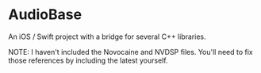 # AudioBase
An iOS / Swift project with a bridge for several C++ libraries.

NOTE: I haven't included the Novocaine and NVDSP files. You'll need to fix those references by including the latest yourself.